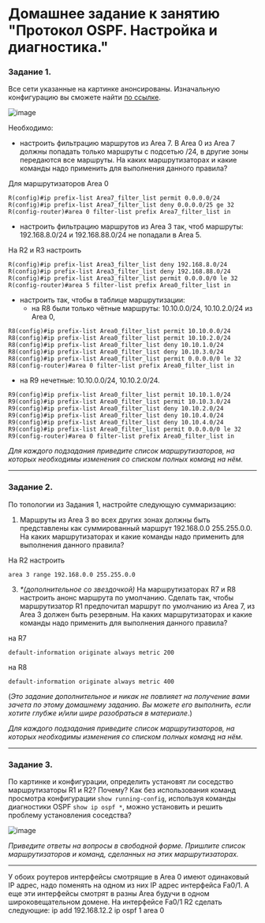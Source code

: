 # Домашнее задание к занятию "Протокол OSPF. Настройка и диагностика."


### Задание 1. 
Все сети указанные на картинке анонсированы. Изначальную конфигурацию вы сможете найти [по ссылке](https://github.com/netology-code/drut-homeworks/blob/main/4-04/homework_4_4_routers_config.txt).  

![image](https://user-images.githubusercontent.com/51816695/152638985-10f698b0-abea-43fd-9a7f-22d5b7e128ff.png)

Необходимо:

- настроить фильтрацию маршрутов из Area 7. В Area 0 из Area 7 должны попадать только маршруты с подсетью /24, в другие зоны передаются все маршруты. На каких маршрутизаторах и какие команды надо применить для выполнения данного правила?

Для маршрутизаторов Area 0
```
R(config)#ip prefix-list Area7_filter_list permit 0.0.0.0/24 
R(config)#ip prefix-list Area7_filter_list deny 0.0.0.0/25 ge 32
R(config-router)#area 0 filter-list prefix Area7_filter_list in
```
- настроить фильтрацию маршрутов из Area 3 так, чтоб маршруты: 192.168.8.0/24 и 192.168.88.0/24 не попадали в Area 5.

На R2 и R3 настроить
```
R(config)#ip prefix-list Area3_filter_list deny 192.168.8.0/24
R(config)#ip prefix-list Area3_filter_list deny 192.168.88.0/24
R(config)#ip prefix-list Area3_filter_list permit 0.0.0.0/0 le 32
R(config-router)#area 5 filter-list prefix Area0_filter_list in
```

- настроить так, чтобы в таблице маршрутизации:
  -  на R8 были только чётные маршруты: 10.10.0.0/24, 10.10.2.0/24 из Area 0, 
```
R8(config)#ip prefix-list Area0_filter_list permit 10.10.0.0/24
R8(config)#ip prefix-list Area0_filter_list permit 10.10.2.0/24
R8(config)#ip prefix-list Area0_filter_list deny 10.10.1.0/24
R8(config)#ip prefix-list Area0_filter_list deny 10.10.3.0/24
R8(config)#ip prefix-list Area0_filter_list permit 0.0.0.0/0 le 32
R8(config-router)#area 0 filter-list prefix Area0_filter_list in
```
  -  на R9 нечетные: 10.10.0.0/24, 10.10.2.0/24. 
```
R9(config)#ip prefix-list Area0_filter_list permit 10.10.1.0/24
R9(config)#ip prefix-list Area0_filter_list permit 10.10.3.0/24
R9(config)#ip prefix-list Area0_filter_list deny 10.10.2.0/24
R9(config)#ip prefix-list Area0_filter_list deny 10.10.4.0/24
R9(config)#ip prefix-list Area0_filter_list deny 10.10.4.0/24
R9(config)#ip prefix-list Area0_filter_list permit 0.0.0.0/0 le 32
R9(config-router)#area 0 filter-list prefix Area0_filter_list in
```

*Для каждого подзадания приведите список маршрутизаторов, на которых необходимы изменения со списком полных команд на нём.*

---

### Задание 2. 

По топологии из Задания 1, настройте следующую суммаризацию:

1. Маршруты из Area 3 во всех других зонах должны быть представлены как суммированный маршрут 192.168.0.0 255.255.0.0. На каких маршрутизаторах и какие команды надо применить для выполнения данного правила?

На R2 настроить
```
area 3 range 192.168.0.0 255.255.0.0 
```


3. _*(дополнительное со звездочкой)_ На маршрутизаторах R7 и R8 настроить анонс маршрута по умолчанию. Сделать так, чтобы маршрутизатор R1 предпочитал маршрут по умолчанию из Area 7, из Area 3 должен быть резервным. На каких маршрутизаторах и какие команды надо применить для выполнения данного правила?  

на R7
```
default-information originate always metric 200
```

на R8
```
default-information originate always metric 400
```

 (*Это задание дополнительное и никак не повлияет на получение вами зачета по этому домашнему заданию. Вы можете его выполнить, если хотите глубже и/или шире разобраться в материале*.)

*Для каждого подзадания приведите список маршрутизаторов, на которых необходимы изменения со списком полных команд на нём.*

---

### Задание 3. 

По картинке и конфигурации, определить установят ли соседство маршрутизаторы R1 и R2? Почему? Как без использования команд просмотра конфигурации `show running-config`, используя команды диагностики OSPF `show ip ospf *`, можно установить и решить проблему установления соседства?


![image](https://user-images.githubusercontent.com/51816695/152536159-c70fba09-053c-4b2d-9049-2e06be1ad0ac.png)

*Приведите ответы на вопросы в свободной форме. Пришлите список маршрутизаторов и команд, сделанных на этих маршрутизаторах.*

---

У обоих роутеров интерфейсы смотрящие в Area 0 имеют одинаковый IP адрес, надо поменять на одном из них IP адрес интерфейса Fa0/1. А еще эти интерфейсы смотрят в разны Area будучи в одном широковещательном домене. На интерфейсе Fa0/1 R2 сделать следующие:
ip add 192.168.12.2
ip ospf 1 area 0